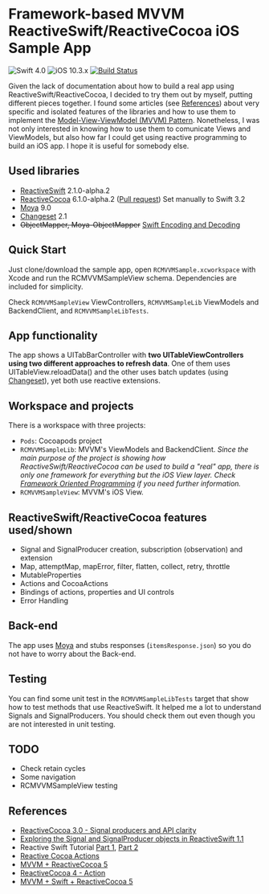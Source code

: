 # Framework-based MVVM ReactiveSwift/ReactiveCocoa iOS Sample App

![Swift 4.0](https://img.shields.io/badge/Swift-4.0-orange.svg) ![iOS 10.3.x](https://img.shields.io/badge/iOS-10.3.x-orange.svg) [![Build Status](https://travis-ci.org/albsala/RCMVVMSample.svg?branch=master)](https://travis-ci.org/albsala/RCMVVMSample)

Given the lack of documentation about how to build a real app using ReactiveSwift/ReactiveCocoa, I decided to try them out by myself, putting different pieces together. I found some articles (see [References](#references)) about very specific and isolated features of the libraries and how to use them to implement the [Model-View-ViewModel (MVVM) Pattern](https://en.wikipedia.org/wiki/Model–view–viewmodel). Nonetheless, I was not only interested in knowing how to use them to comunicate Views and ViewModels, but also how far I could get using reactive programming to build an iOS app. I hope it is useful for somebody else.

## Used libraries

* [ReactiveSwift](https://github.com/ReactiveCocoa/ReactiveSwift) 2.1.0-alpha.2 
* [ReactiveCocoa](https://github.com/ReactiveCocoa/ReactiveCocoa) 6.1.0-alpha.2 ([Pull request](https://github.com/ReactiveCocoa/ReactiveCocoa/pull/3504)) Set manually to Swift 3.2
* [Moya](https://github.com/Moya/Moya/releases) 9.0
* [Changeset](https://github.com/osteslag/Changeset) 2.1
* <s>ObjectMapper, Moya-ObjectMapper</s> [Swift Encoding and Decoding](https://developer.apple.com/documentation/foundation/archives_and_serialization/encoding_and_decoding_custom_types)

## Quick Start
Just clone/download the sample app, open `RCMVVMSample.xcworkspace` with Xcode and run the RCMVVMSampleView schema. Dependencies are included for simplicity.

Check `RCMVVMSampleView` ViewControllers, `RCMVVMSampleLib` ViewModels and BackendClient, and `RCMVVMSampleLibTests`.

## App functionality

The app shows a UITabBarController with **two UITableViewControllers using two different approaches to refresh data**. One of them uses UITableView.reloadData() and the other uses batch updates (using [Changeset](https://github.com/osteslag/Changeset)), yet both use reactive extensions.

## Workspace and projects
There is a workspace with three projects: 

* `Pods`: Cocoapods project
* `RCMVVMSampleLib`: MVVM's ViewModels and BackendClient. *Since the main purpose of the project is showing how ReactiveSwift/ReactiveCocoa can be used to build a "real" app, there is only one framework for everything but the iOS View layer. Check [Framework Oriented Programming](http://frameworkoriented.io) if you need further information.*
* `RCMVVMSampleView`: MVVM's iOS View.

## ReactiveSwift/ReactiveCocoa features used/shown

* Signal and SignalProducer creation, subscription (observation) and extension
* Map, attemptMap, mapError, filter, flatten, collect, retry, throttle
* MutableProperties
* Actions and CocoaActions
* Bindings of actions, properties and UI controls
* Error Handling

## Back-end

The app uses [Moya](https://github.com/Moya/Moya/releases) and stubs responses (`itemsResponse.json`) so you do not have to worry about the Back-end.

## Testing

You can find some unit test in the `RCMVVMSampleLibTests` target that show how to test methods that use ReactiveSwift. It helped me a lot to understand Signals and SignalProducers. You should check them out even though you are not interested in unit testing.

## TODO

* Check retain cycles
* Some navigation
* RCMVVMSampleView testing


## References

* [ReactiveCocoa 3.0 - Signal producers and API clarity](http://blog.scottlogic.com/2015/04/28/reactive-cocoa-3-continued.html)
* [Exploring the Signal and SignalProducer objects in ReactiveSwift 1.1](https://gist.github.com/zxzxlch/9f9ff9e200f15d3f0aa7fee376d650b5)
* Reactive Swift Tutorial [Part 1](https://grillbiff.github.io/reactive_swift_part_1/), [Part 2](https://grillbiff.github.io/reactive_swift_part_2/)
* [Reactive Cocoa Actions](https://grillbiff.github.io/actions/)
* [MVVM + ReactiveCocoa 5](https://blog.joanzapata.com/mvvm-reactivecocoa-5/)
* [ReactiveCocoa 4 - Action](http://blog.brightinventions.pl/reactivecocoa-4-action/)
* [MVVM + Swift + ReactiveCocoa 5](https://medium.com/@hilmarbirgir/mvvm-swift-reactivecocoa-5-44274edaa56e)